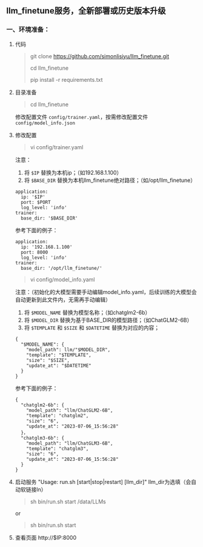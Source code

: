 
## llm_finetune服务，全新部署或历史版本升级

### 一、环境准备：
1. 代码
   > git clone https://github.com/simonlisiyu/llm_finetune.git
   > 
   > cd llm_finetune
   > 
   > pip install -r requirements.txt
2. 目录准备
   > cd llm_finetune

   修改配置文件 `config/trainer.yaml`，按需修改配置文件 `config/model_info.json`

3. 修改配置
   > vi config/trainer.yaml

   注意：

    1. 将 `$IP` 替换为本机ip；（如192.168.1.100）
    2. 将 `$BASE_DIR` 替换为本机llm_finetune绝对路径；（如/opt/llm_finetune）

   ``` 
   application: 
     ip: '$IP' 
     port: $PORT 
     log_level: 'info'
   trainer:
     base_dir: '$BASE_DIR'

   ``` 

   参考下面的例子：

   ``` 
   application:
     ip: '192.168.1.100'
     port: 8000
     log_level: 'info'
   trainer:
     base_dir: '/opt/llm_finetune/'

   ```

   > vi config/model_info.yaml

   注意：（初始化的大模型需要手动编辑model_info.yaml，后续训练的大模型会自动更新到此文件内，无需再手动编辑）

   1. 将 `$MODEL_NAME` 替换为模型名称；（如chatglm2-6b）
   2. 将 `$MODEL_DIR` 替换为基于BASE_DIR的模型路径；（如ChatGLM2-6B）
   3. 将 `$TEMPLATE` 和 `$SIZE` 和 `$DATETIME` 替换为对应的内容；

   ```
   {
     "$MODEL_NAME": {
       "model_path": llm/"$MODEL_DIR",
       "template": "$TEMPLATE",
       "size": "$SIZE",
       "update_at": "$DATETIME"
     }
   }
   ```

   参考下面的例子：

   ```
   {
     "chatglm2-6b": {
       "model_path": "llm/ChatGLM2-6B",
       "template": "chatglm2",
       "size": "6",
       "update_at": "2023-07-06_15:56:28"
     }，
     "chatglm3-6b": {
       "model_path": "llm/ChatGLM3-6B",
       "template": "chatglm3",
       "size": "6",
       "update_at": "2023-07-06_15:56:28"
     }
   }
   ```

5. 启动服务
   "Usage: run.sh [start|stop|restart] [llm_dir]"
   llm_dir为选填（会自动软链接ln）
   > sh bin/run.sh start /data/LLMs
   
   or
    
   > sh bin/run.sh start

6. 查看页面
   http://$IP:8000
